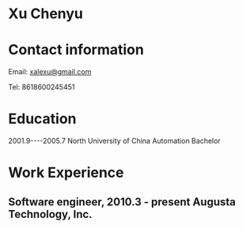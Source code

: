 # Xu Chenyu 

# Contact information
Email: xalexu@gmail.com

Tel: 8618600245451

# Education
2001.9----2005.7     North University of China     Automation Bachelor

# Work Experience

## Software engineer, 2010.3 - present   Augusta Technology, Inc.
